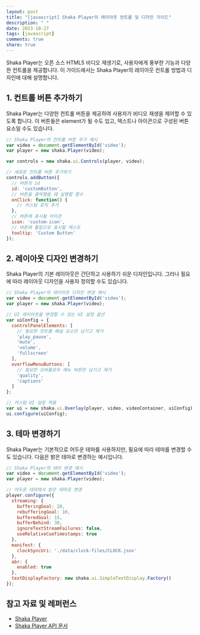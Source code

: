 ```yaml
---
layout: post
title: "[javascript] Shaka Player의 레이아웃 컨트롤 및 디자인 가이드"
description: " "
date: 2023-10-27
tags: [javascript]
comments: true
share: true
---
```


Shaka Player는 오픈 소스 HTML5 비디오 재생기로, 사용자에게 풍부한 기능과 다양한 컨트롤을 제공합니다. 이 가이드에서는 Shaka Player의 레이아웃 컨트롤 방법과 디자인에 대해 설명합니다.

## 1. 컨트롤 버튼 추가하기

Shaka Player는 다양한 컨트롤 버튼을 제공하여 사용자가 비디오 재생을 제어할 수 있도록 합니다. 이 버튼들은 element가 될 수도 있고, 텍스트나 아이콘으로 구성된 버튼 요소일 수도 있습니다.

```javascript
// Shaka Player의 컨트롤 버튼 추가 예시
var video = document.getElementById('video');
var player = new shaka.Player(video);

var controls = new shaka.ui.Controls(player, video);

// 새로운 컨트롤 버튼 추가하기
controls.addButton({
  // 버튼의 id
  id: 'customButton',
  // 버튼을 클릭했을 때 실행할 함수
  onClick: function() {
    // 커스텀 로직 추가
  },
  // 버튼에 표시될 아이콘
  icon: 'custom-icon',
  // 버튼에 툴팁으로 표시될 텍스트
  tooltip: 'Custom Button'
});
```

## 2. 레이아웃 디자인 변경하기

Shaka Player의 기본 레이아웃은 간단하고 사용하기 쉬운 디자인입니다. 그러나 필요에 따라 레이아웃 디자인을 사용자 정의할 수도 있습니다.

```javascript
// Shaka Player의 레이아웃 디자인 변경 예시
var video = document.getElementById('video');
var player = new shaka.Player(video);

// UI 레이아웃을 변경할 수 있는 UI 설정 옵션
var uiConfig = {
  controlPanelElements: [
    // 필요한 컨트롤 패널 요소만 남기고 제거
    'play_pause',
    'mute',
    'volume',
    'fullscreen'
  ],
  overflowMenuButtons: [
    // 필요한 오버플로우 메뉴 버튼만 남기고 제거
    'quality',
    'captions'
  ]
};

// 커스텀 UI 설정 적용
var ui = new shaka.ui.Overlay(player, video, videoContainer, uiConfig);
ui.configure(uiConfig);
```

## 3. 테마 변경하기

Shaka Player는 기본적으로 어두운 테마를 사용하지만, 필요에 따라 테마를 변경할 수도 있습니다. 다음은 밝은 테마로 변경하는 예시입니다.

```javascript
// Shaka Player의 테마 변경 예시
var video = document.getElementById('video');
var player = new shaka.Player(video);

// 어두운 테마에서 밝은 테마로 변경
player.configure({
  streaming: {
    bufferingGoal: 20,
    rebufferingGoal: 10,
    bufferedGoal: 15,
    bufferBehind: 30,
    ignoreTextStreamFailures: false,
    useRelativeCueTimestamps: true
  },
  manifest: {
    clockSyncUri: './data/clock-files/CLOCK.json'
  },
  abr: {
    enabled: true
  },
  textDisplayFactory: new shaka.ui.SimpleTextDisplay.Factory()
});
```

## 참고 자료 및 레퍼런스

- [Shaka Player](https://github.com/google/shaka-player)
- [Shaka Player API 문서](https://shaka-player.github.io/docs/api/index.html)